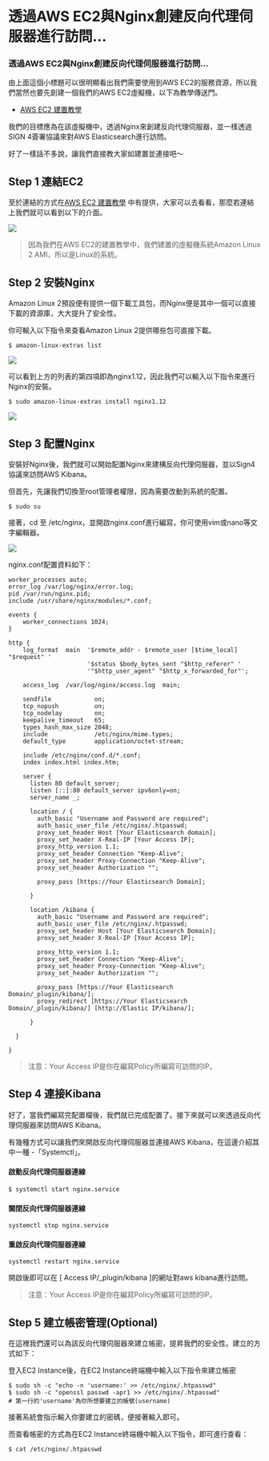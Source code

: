 # 透過AWS EC2與Nginx創建反向代理伺服器進行訪問...

### 透過AWS EC2與Nginx創建反向代理伺服器進行訪問...

由上面這個小標題可以很明顯看出我們需要使用到AWS EC2的服務資源，所以我們當然也要先創建一個我們的AWS EC2虛擬機，以下為教學傳送門。 

* [AWS EC2 建置教學](aws-ec2.md)

我們的目標應為在該虛擬機中，透過Nginx來創建反向代理伺服器，並一樣透過SIGN 4簽署協議來對AWS Elasticsearch進行訪問。

好了一樣話不多說，讓我們直接教大家如建置並連接吧～

## Step 1 連結EC2

至於連結的方式在[AWS EC2 建置教學](aws-ec2.md) 中有提供，大家可以去看看，那麼若連結上我們就可以看到以下的介面。

![](.gitbook/assets/ec2_login.png)

> 因為我們在AWS EC2的建置教學中，我們建置的虛擬機系統Amazon Linux 2 AMI，所以是Linux的系統。

## Step 2 安裝Nginx

Amazon Linux 2預設便有提供一個下載工具包，而Nginx便是其中一個可以直接下載的資源庫，大大提升了安全性。

你可輸入以下指令來查看Amazon Linux 2提供哪些包可直接下載。

```text
$ amazon-linux-extras list
```

![](.gitbook/assets/amazon-linux-extras_list.png)

可以看到上方的列表的第四項即為nginx1.12，因此我們可以輸入以下指令來進行Nginx的安裝。

```text
$ sudo amazon-linux-extras install nginx1.12
```

![](.gitbook/assets/linux2_install_nginx_success.png)

## Step 3 配置Nginx

安裝好Nginx後，我們就可以開始配置Nginx來建構反向代理伺服器，並以Sign4協議來訪問AWS Kibana。

但首先，先讓我們切換至root管理者權限，因為需要改動到系統的配置。

```text
$ sudo su
```

接著，cd 至 /etc/nginx，並開啟nginx.conf進行編寫，你可使用vim或nano等文字編輯器。

![](.gitbook/assets/cd_nginx.png)

nginx.conf配置資料如下：

```text
worker_processes auto;
error_log /var/log/nginx/error.log;
pid /var/run/nginx.pid;
include /usr/share/nginx/modules/*.conf;

events {
    worker_connections 1024;
}

http {
    log_format  main  '$remote_addr - $remote_user [$time_local] "$request" '
                      '$status $body_bytes_sent "$http_referer" '
                      '"$http_user_agent" "$http_x_forwarded_for"';

    access_log  /var/log/nginx/access.log  main;

    sendfile            on;
    tcp_nopush          on;
    tcp_nodelay         on;
    keepalive_timeout   65;
    types_hash_max_size 2048;
    include             /etc/nginx/mime.types;
    default_type        application/octet-stream;

    include /etc/nginx/conf.d/*.conf;
    index index.html index.htm;

    server {
      listen 80 default_server;
      listen [::]:80 default_server ipv6only=on;
      server_name _;

      location / {
        auth_basic "Username and Password are required";
        auth_basic_user_file /etc/nginx/.htpasswd;
        proxy_set_header Host [Your Elasticsearch domain];
        proxy_set_header X-Real-IP [Your Access IP];
        proxy_http_version 1.1;
        proxy_set_header Connection "Keep-Alive";
        proxy_set_header Proxy-Connection "Keep-Alive";
        proxy_set_header Authorization "";

        proxy_pass [https://Your Elasticsearch Domain];

      }

      location /kibana {
        auth_basic "Username and Password are required";
        auth_basic_user_file /etc/nginx/.htpasswd;
        proxy_set_header Host [Your Elasticsearch Domain];
        proxy_set_header X-Real-IP [Your Access IP];
        
        proxy_http_version 1.1;
        proxy_set_header Connection "Keep-Alive";
        proxy_set_header Proxy-Connection "Keep-Alive";
        proxy_set_header Authorization "";

        proxy_pass [https://Your Elasticsearch Domain/_plugin/kibana/];
        proxy_redirect [https://Your Elasticsearch Domain/_plugin/kibana/] [http://Elastic IP/kibana/];

      }

  }

}

```

> 注意：Your Access IP是你在編寫Policy所編寫可訪問的IP。

## Step 4 連接Kibana

好了，當我們編寫完配置檔後，我們就已完成配置了。接下來就可以來透過反向代理伺服器來訪問AWS Kibana。

有幾種方式可以讓我們來開啟反向代理伺服器並連接AWS Kibana，在這邊介紹其中一種 -「Systemctl」。

#### 啟動反向代理伺服器連線

```text
$ systemctl start nginx.service
```

#### 關閉反向代理伺服器連線

```text
systemctl stop nginx.service
```

#### 重啟反向代理伺服器連線

```text
systemctl restart nginx.service
```

開啟後即可以在 \[ Access IP/\_plugin/kibana \]的網址對aws kibana進行訪問。

> 注意：Your Access IP是你在編寫Policy所編寫可訪問的IP。

## Step 5 建立帳密管理\(Optional\)

在這裡我們還可以為該反向代理伺服器來建立帳密，提昇我們的安全性。建立的方式如下：

登入EC2 Instance後，在EC2 Instance終端機中輸入以下指令來建立帳密

```text
$ sudo sh -c "echo -n 'username:' >> /etc/nginx/.htpasswd"
$ sudo sh -c "openssl passwd -apr1 >> /etc/nginx/.htpasswd"
# 第一行的'username'為你所想要建立的帳號(username)
```

接著系統會指示輸入你要建立的密碼，便接著輸入即可。

而查看帳密的方式為在EC2 Instance終端機中輸入以下指令，即可進行查看：

```text
$ cat /etc/nginx/.htpasswd
```

